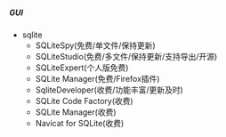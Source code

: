 ##### GUI
- sqlite
    - SQLiteSpy(免费/单文件/保持更新)
    - SQLiteStudio(免费/多文件/保持更新/支持导出/开源)
    - SQLiteExpert(个人版免费)
    - SQLite Manager(免费/Firefox插件)
    - SqliteDeveloper(收费/功能丰富/更新及时)
    - SQLite Code Factory(收费)
    - SQLite Manager(收费)
    - Navicat for SQLite(收费)